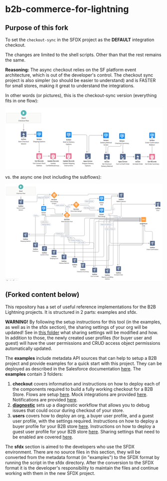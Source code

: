 # b2b-commerce-for-lightning

## Purpose of this fork

To set the `checkout-sync` in the SFDX project as the **DEFAULT** integration checkout.

The changes are limited to the shell scripts. Other than that the rest remains the same.

**Reasoning:** The async checkout relies on the SF platform event architecture, which is out of the developer's control. The checkout sync project is also simpler (so should be easier to understand) and is FASTER for small stores, making it great to understand the integrations.

In other words (or pictures), this is the checkout-sync version (everything fits in one flow):

![Simple B2B checkout](./docs/simplecheckout.png "Simple B2B Checkout")

vs. the async one (not including the subflows):

![Spring 2021 checkout](./docs/asynccheckout.png "Spring 2021 checkout")

## (Forked content below)

This repository has a set of useful reference implementations for the B2B Lightning projects. It is structured in 2 parts: examples and sfdx.

**WARNING!** By following the setup instructions for this tool (in the examples, as well as in the sfdx section), the sharing settings of your org will be updated! See in [this folder](examples/users/sharing-settings-setup) what sharing settings will be modified and how. In addition to those, the newly created user profiles (for buyer user and guest) will have the user permissions and CRUD access object permissions automatically updated.

The **examples** include metadata API sources that can help to setup a B2B project and provide examples for a quick start with this project. They can be deployed as described in the Salesforce documentation [here](https://developer.salesforce.com/docs/atlas.en-us.api_meta.meta/api_meta/file_based.htm). 
The **examples** contain 3 folders: 
1. **checkout**  covers information and instructions on how to deploy each of the components required to build a fully working checkout for a B2B Store. Flows are setup [here](examples/checkout/framework). Mock integrations are provided [here](examples/checkout/integrations). Notifications are provided [here](examples/checkout/notifications). 
2. [**diagnostic**](examples/diagnostic/commerce-diagnostic-event-setup) sets up a diagnostic workflow that allows you to debug issues that could occur during checkout of your store.
3. **users** covers how to deploy an org, a buyer user profile, and a guest user profile, with the settings required. Instructions on how to deploy a buyer profile for your B2B store [here](examples/users/buyer-user-profile-setup).
Instructions on how to deploy a guest user profile for your B2B store [here](examples/users/guest-user-profile-setup).
Sharing settings that need to be enabled are covered [here](examples/users/sharing-settings-setup). 

The **sfdx** section is aimed to the developers who use the SFDX environment. There are no source files in this section, they will be converted from the metadata format (in "examples") to the SFDX format by running the script in the sfdx directory. After the conversion to the SFDX format it is the developer's responsibility to maintain the files and continue working with them in the new SFDX project.
